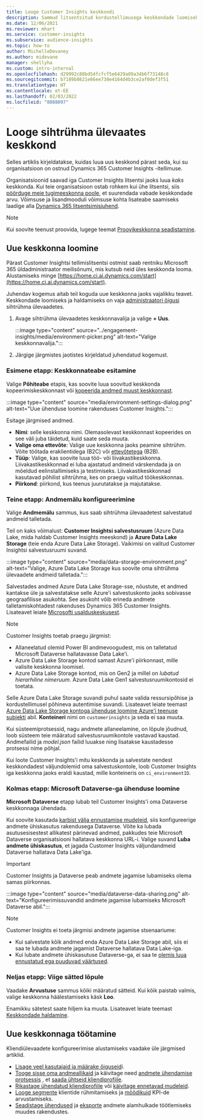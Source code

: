```yaml
---
title: Looge Customer Insights keskkondi
description: Sammud litsentsitud kordustellimusega keskkondade loomiseks Dynamics 365 Customer Insights jaoks.
ms.date: 12/06/2021
ms.reviewer: mhart
ms.service: customer-insights
ms.subservice: audience-insights
ms.topic: how-to
author: MichelleDevaney
ms.author: midevane
manager: shellyha
ms.custom: intro-internal
ms.openlocfilehash: d29992c88bd54fcfcf5e6429a89a34b6f73148c8
ms.sourcegitcommit: b7189b8621e66ee738e4164d4b3ce2af0def3f51
ms.translationtype: HT
ms.contentlocale: et-EE
ms.lasthandoff: 02/03/2022
ms.locfileid: "8088097"
---
```

# <a name="create-an-environment-in-audience-insights"></a>Looge sihtrühma ülevaates keskkond

Selles artiklis kirjeldatakse, kuidas luua uus keskkond pärast seda, kui su organisatsioon on ostnud Dynamics 365 Customer Insights -itellimuse. 

Organisatsioonid saavad iga Customer Insights litsentsi jaoks luua *kaks* keskkonda. Kui teie organisatsioon ostab rohkem kui ühe litsentsi, siis [pöörduge meie tugimeeskonna poole](https://go.microsoft.com/fwlink/?linkid=2079641), et suurendada vabade keskkondade arvu. Võimsuse ja lisandmooduli võimsuse kohta lisateabe saamiseks laadige alla [Dynamics 365 litsentsimisjuhend](https://go.microsoft.com/fwlink/?LinkId=866544).

> [!NOTE]
> Kui soovite teenust proovida, lugege teemat [Proovikeskkonna seadistamine](../trial-signup.md).

## <a name="create-a-new-environment"></a>Uue keskkonna loomine

Pärast Customer Insightsi tellimislitsentsi ostmist saab rentniku Microsoft 365 üldadministraator meilisõnumi, mis kutsub neid üles keskkonda looma. Alustamiseks minge [https://home.ci.ai.dynamics.com/start](https://home.ci.ai.dynamics.com/start). 

Juhendav kogemus aitab teil koguda uue keskkonna jaoks vajalikku teavet. Keskkondade loomiseks ja haldamiseks on vaja [administraatori õigusi](permissions.md) sihtrühma ülevaadetes.

1. Avage sihtrühma ülevaadetes keskkonnavalija ja valige **+ Uus**.
  
   :::image type="content" source="../engagement-insights/media/environment-picker.png" alt-text="Valige keskkonnavalija.":::

1. Järgige järgmistes jaotistes kirjeldatud juhendatud kogemust.

### <a name="step-1-provide-environment-information"></a>Esimene etapp: Keskkonnateabe esitamine

Valige **Põhiteabe** etapis, kas soovite luua soovitud keskkonda kopeerimiskeskkonnast või [kopeerida andmed muust keskkonnast](manage-environments.md#copy-the-environment-configuration).

   :::image type="content" source="media/environment-settings-dialog.png" alt-text="Uue ühenduse loomine rakenduses Customer Insights.":::

Esitage järgmised andmed.
   - **Nimi**: selle keskkonna nimi. Olemasolevast keskkonnast kopeerides on see väli juba täidetud, kuid saate seda muuta.
   - **Valige oma ettevõte**: Valige uue keskkonna jaoks peamine sihtrühm. Võite töötada eraklientidega (B2C) või [ ettevõtetega](work-with-business-accounts.md) (B2B).
   - **Tüüp**: Valige, kas soovite luua töö- või liivakastikeskkonna. Liivakastikeskkonnad ei luba ajastatud andmeid värskendada ja on mõeldud eelinstallimiseks ja testimiseks. Liivakastikeskkonnad kasutavad põhilist sihtrühma, kes on praegu valitud töökeskkonnas.
   - **Piirkond**: piirkond, kus teenus juurutatakse ja majutatakse.

### <a name="step-2-configure-data-storage"></a>Teine etapp: Andmemälu konfigureerimine

Valige **Andmemälu** sammus, kus saab sihtrühma ülevaadetest salvestatud andmeid talletada.

Teil on kaks võimalust: **Customer Insightsi salvestusruum** (Azure Data Lake, mida haldab Customer Insights meeskond) ja **Azure Data Lake Storage** (teie enda Azure Data Lake Storage). Vaikimisi on valitud Customer Insightsi salvestusruumi suvand.

:::image type="content" source="media/data-storage-environment.png" alt-text="Valige, Azure Data Lake Storage kus soovite oma sihtrühma ülevaadete andmeid talletada.":::

Salvestades andmed Azure Data Lake Storage-sse, nõustute, et andmed kantakse üle ja salvestatakse selle Azure'i salvestuskonto jaoks sobivasse geograafilisse asukohta. See asukoht võib erineda andmete talletamiskohtadest rakenduses Dynamics 365 Customer Insights. Lisateavet leiate [Microsofti usalduskeskusest](https://www.microsoft.com/trust-center).

> [!NOTE]
> Customer Insights toetab praegu järgmist:
> - Allaneelatud olemid Power BI andmevoogudest, mis on talletatud Microsoft Dataverse hallatavasse Data Lake'i.  
> - Azure Data Lake Storage kontod samast Azure'i piirkonnast, mille valisite keskkonna loomisel.
> - Azure Data Lake Storage kontod, mis on Gen2 ja millel on *lubatud hierarhiline nimeruum*. Azure Data Lake Gen1 salvestusruumikontosid ei toetata.

Selle Azure Data Lake Storage suvandi puhul saate valida ressursipõhise ja kordustellimusel põhineva autentimise suvandi. Lisateavet leiate teemast [Azure Data Lake Storage kontoga ühenduse loomine Azure'i teenuse subjekti](connect-service-principal.md) abil. **Konteineri** nimi on `customerinsights` ja seda ei saa muuta.

Kui süsteemiprotsessid, nagu andmete allaneelamine, on lõpule jõudnud, loob süsteem teie määratud salvestusruumikontole vastavad kaustad. Andmefailid ja *model.json* failid luuakse ning lisatakse kaustadesse protsessi nime põhjal.

Kui loote Customer Insights'i mitu keskkonda ja salvestate nendest keskkondadest väljundolemid oma salvestuskontole, loob Customer Insights iga keskkonna jaoks eraldi kaustad, mille konteineris on `ci_environmentID`.

### <a name="step-3-connect-to-microsoft-dataverse"></a>Kolmas etapp: Microsoft Dataverse-ga ühenduse loomine
   
**Microsoft Dataverse** etapp lubab teil Customer Insights'i oma Dataverse keskkonnaga ühendada.

Kui soovite kasutada [karbist välja ennustamise mudeleid](predictions-overview.md#out-of-box-models), siis konfigureerige andmete ühiskasutus rakendusega Dataverse. Võite ka lubada asutusesisestest allikatest pärinevad andmed, pakkudes teie Microsoft Dataverse organisatsiooni hallatava keskkonna URL-i. Valige suvand **Luba andmete ühiskasutus**, et jagada Customer Insights väljundandmeid Dataverse hallatava Data Lake'iga.

> [!IMPORTANT]
> Customer Insights ja Dataverse peab andmete jagamise lubamiseks olema samas piirkonnas.

:::image type="content" source="media/dataverse-data-sharing.png" alt-text="Konfigureerimissuvandid andmete jagamise lubamiseks Microsoft Dataverse abil.":::

> [!NOTE]
> Customer Insights ei toeta järgmisi andmete jagamise stsenaariume:
> - Kui salvestate kõik andmed enda Azure Data Lake Storage abil, siis ei saa te lubada andmete jagamist Dataverse hallatava Data Lake-iga.
> - Kui lubate andmete ühiskasutuse Dataverse-ga, ei saa te [olemis luua ennustatud ega puuduvad väärtused](predictions.md).

### <a name="step-4-finalize-the-settings"></a>Neljas etapp: Viige sätted lõpule

Vaadake **Arvustuse** sammus kõiki määratud sätteid. Kui kõik paistab valmis, valige keskkonna häälestamiseks käsk **Loo**. 

Enamikku sätetest saate hiljem ka muuta. Lisateavet leiate teemast [Keskkondade haldamine](manage-environments.md).

## <a name="work-with-your-new-environment"></a>Uue keskkonnaga töötamine

Kliendiülevaadete konfigureerimise alustamiseks vaadake üle järgmised artiklid. 

- [Lisage veel kasutajaid ja määrake õiguseid](permissions.md)i.
- [Tooge sisse oma andmeallikaid](data-sources.md) ja käivitage need [andmete ühendamise protsessis](data-unification.md) , et [saada ühtseid kliendiprofiile](customer-profiles.md).
- [Rikastage ühendatud kliendiprofiile](enrichment-hub.md) või [käivitage ennetavad mudeleid](predictions-overview.md).
- [Looge segmente](segments.md) klientide rühmitamiseks ja [mõõdikuid](measures.md) KPI-de arvustamiseks.
- [Seadistage ühendused](connections.md) ja [eksporte](export-destinations.md) andmete alamhulkade töötlemiseks muudes rakendustes.
